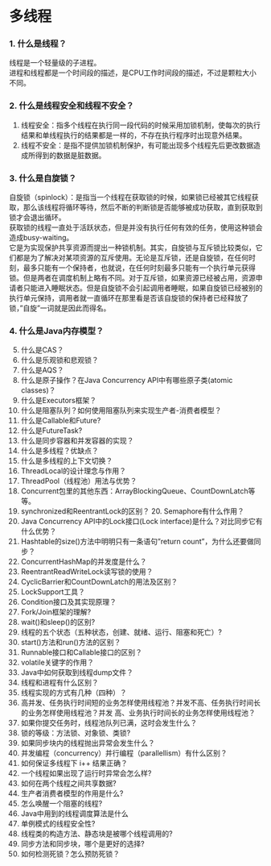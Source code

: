 # 多线程
### 1. 什么是线程？ 
线程是一个轻量级的子进程。  
进程和线程都是一个时间段的描述，是CPU工作时间段的描述，不过是颗粒大小不同。  
### 2. 什么是线程安全和线程不安全？ 
1. 线程安全：指多个线程在执行同一段代码的时候采用加锁机制，使每次的执行结果和单线程执行的结果都是一样的，不存在执行程序时出现意外结果。 
2. 线程不安全：是指不提供加锁机制保护，有可能出现多个线程先后更改数据造成所得到的数据是脏数据。
### 3. 什么是自旋锁？ 
自旋锁（spinlock）：是指当一个线程在获取锁的时候，如果锁已经被其它线程获取，那么该线程将循环等待，然后不断的判断锁是否能够被成功获取，直到获取到锁才会退出循环。  
获取锁的线程一直处于活跃状态，但是并没有执行任何有效的任务，使用这种锁会造成busy-waiting。  
它是为实现保护共享资源而提出一种锁机制。其实，自旋锁与互斥锁比较类似，它们都是为了解决对某项资源的互斥使用。无论是互斥锁，还是自旋锁，在任何时刻，最多只能有一个保持者，也就说，在任何时刻最多只能有一个执行单元获得锁。但是两者在调度机制上略有不同。对于互斥锁，如果资源已经被占用，资源申请者只能进入睡眠状态。但是自旋锁不会引起调用者睡眠，如果自旋锁已经被别的执行单元保持，调用者就一直循环在那里看是否该自旋锁的保持者已经释放了锁，”自旋”一词就是因此而得名。  
### 4. 什么是Java内存模型？ 

5. 什么是CAS？ 
6. 什么是乐观锁和悲观锁？ 
7. 什么是AQS？ 
8. 什么是原子操作？在Java Concurrency API中有哪些原子类(atomic classes)？ 
9. 什么是Executors框架？ 
10. 什么是阻塞队列？如何使用阻塞队列来实现生产者-消费者模型？ 
11. 什么是Callable和Future? 
12. 什么是FutureTask? 
13. 什么是同步容器和并发容器的实现？ 
14. 什么是多线程？优缺点？ 
15. 什么是多线程的上下文切换？ 
16. ThreadLocal的设计理念与作用？ 
17. ThreadPool（线程池）用法与优势？ 
18. Concurrent包里的其他东西：ArrayBlockingQueue、CountDownLatch等等。 
19. synchronized和ReentrantLock的区别？ 20. Semaphore有什么作用？ 
21. Java Concurrency API中的Lock接口(Lock interface)是什么？对比同步它有什么优势？ 
22. Hashtable的size()方法中明明只有一条语句”return count”，为什么还要做同步？ 
23. ConcurrentHashMap的并发度是什么？ 
24. ReentrantReadWriteLock读写锁的使用？ 
25. CyclicBarrier和CountDownLatch的用法及区别？ 
26. LockSupport工具？ 
27. Condition接口及其实现原理？ 
28. Fork/Join框架的理解? 
29. wait()和sleep()的区别?
30. 线程的五个状态（五种状态，创建、就绪、运行、阻塞和死亡）? 
31. start()方法和run()方法的区别？ 
32. Runnable接口和Callable接口的区别？ 
33. volatile关键字的作用？ 
34. Java中如何获取到线程dump文件？ 
35. 线程和进程有什么区别？ 
36. 线程实现的方式有几种（四种）？ 
37. 高并发、任务执行时间短的业务怎样使用线程池？并发不高、任务执行时间长的业务怎样使用线程池？并发 高、业务执行时间长的业务怎样使用线程池？ 
38. 如果你提交任务时，线程池队列已满，这时会发生什么？ 
39. 锁的等级：方法锁、对象锁、类锁? 
40. 如果同步块内的线程抛出异常会发生什么？ 
41. 并发编程（concurrency）并行编程（parallellism）有什么区别？ 
42. 如何保证多线程下 i++ 结果正确？ 
43. 一个线程如果出现了运行时异常会怎么样? 
44. 如何在两个线程之间共享数据? 
45. 生产者消费者模型的作用是什么? 
46. 怎么唤醒一个阻塞的线程? 
47. Java中用到的线程调度算法是什么 
48. 单例模式的线程安全性? 
49. 线程类的构造方法、静态块是被哪个线程调用的? 
50. 同步方法和同步块，哪个是更好的选择? 
51. 如何检测死锁？怎么预防死锁？
